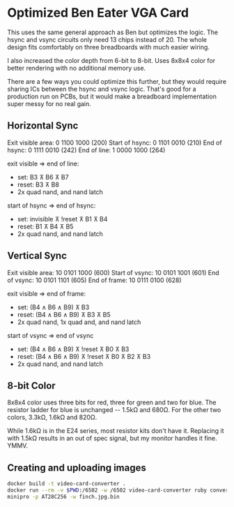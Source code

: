 # Optimized Ben Eater VGA Card

This uses the same general approach as Ben but optimizes the logic.
The hsync and vsync circuits only need 13 chips instead of 20.  The
whole design fits comfortably on three breadboards with much easier
wiring.

I also increased the color depth from 6-bit to 8-bit.  Uses 8x8x4
color for better rendering with no additional memory use.

There are a few ways you could optimize this further, but they would
require sharing ICs between the hsync and vsync logic.  That's good
for a production run on PCBs, but it would make a breadboard
implementation super messy for no real gain.

## Horizontal Sync

Exit visible area: 0 1100 1000 (200)
Start of hsync:    0 1101 0010 (210)
End of hsync:      0 1111 0010 (242)
End of line:       1 0000 1000 (264)

exit visible => end of line:
  * set: B3 ⊼ B6 ⊼ B7
  * reset: B3 ⊼ B8
  * 2x quad nand, and nand latch

start of hsync => end of hsync:
  * set: invisible ⊼ !reset ⊼ B1 ⊼ B4
  * reset: B1 ⊼ B4 ⊼ B5
  * 2x quad nand, and nand latch

## Vertical Sync

Exit visible area: 10 0101 1000 (600)
Start of vsync:    10 0101 1001 (601)
End of vsync:      10 0101 1101 (605)
End of frame:      10 0111 0100 (628)

exit visible => end of frame:
  * set: (B4 ∧ B6 ∧ B9) ⊼ B3
  * reset: (B4 ∧ B6 ∧ B9) ⊼ B3 ⊼ B5
  * 2x quad nand, 1x quad and, and nand latch

start of vsync => end of vsync
  * set: (B4 ∧ B6 ∧ B9) ⊼ !reset ⊼ B0 ⊼ B3
  * reset: (B4 ∧ B6 ∧ B9) ⊼ !reset ⊼ B0 ⊼ B2 ⊼ B3
  * 2x quad nand, and nand latch

## 8-bit Color

8x8x4 color uses three bits for red, three for green and two for blue.
The resistor ladder for blue is unchanged -- 1.5kΩ and 680Ω.  For the
other two colors, 3.3kΩ, 1.6kΩ and 820Ω.

While 1.6kΩ is in the E24 series, most resistor kits don't have it.
Replacing it with 1.5kΩ results in an out of spec signal, but my
monitor handles it fine.  YMMV.

## Creating and uploading images

```bash
docker build -t video-card-converter .
docker run --rm -v $PWD:/6502 -w /6502 video-card-converter ruby convert.rb finch.jpg
minipro -p AT28C256 -w finch.jpg.bin
```
